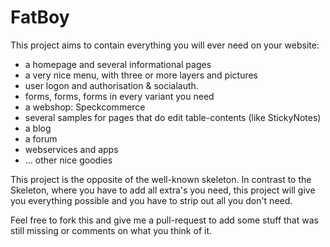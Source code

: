 FatBoy
======

This project aims to contain everything you will ever need on your website:
- a homepage and several informational pages
- a very nice menu, with three or more layers and pictures
- user logon and authorisation & socialauth.
- forms, forms, forms in every variant you need
- a webshop: Speckcommerce
- several samples for pages that do edit table-contents (like StickyNotes)
- a blog
- a forum
- webservices and apps
- ... other nice goodies

This project is the opposite of the well-known skeleton. In contrast to the Skeleton, where you have to add all extra's 
you need, this project will give you everything possible and you have to strip out all you don't need.

Feel free to fork this and give me a pull-request to add some stuff that was still missing or comments on what you think of it. 
